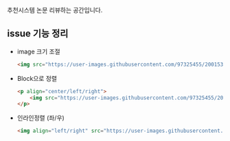 추천시스템 논문 리뷰하는 공간입니다.













## issue  기능 정리

+ image 크기 조절

  ```html
  <img src="https://user-images.githubusercontent.com/97325455/200153223-1b649fad-a9c8-4625-adaa-1657accd590a.png" width="80%">
  ```

+ Block으로 정렬

  ```html
  <p align="center/left/right">
      <img src="https://user-images.githubusercontent.com/97325455/200153223-1b649fad-a9c8-4625-adaa-1657accd590a.png" width="80%">
  </p>
  
  ```

  

+ 인라인정렬 (좌/우)

  ```html
  <img align="left/right" src="https://user-images.githubusercontent.com/97325455/200153223-1b649fad-a9c8-4625-adaa-1657accd590a.png" width="80%">
  ```

  